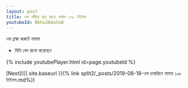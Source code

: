 ```yaml
---
layout: post
title: ওম শরীরে ভূত ভ্রুতে নামায ১০৮ টাইমস
youtubeId: Bkho266otoQ
---
```

 
 
 ওম ব্রহ্মা করুটে নামায  
 
 -  যিনি বেদ রচনা করেছেন 
 
  
 
  
 
 
 
 
 
 


{% include youtubePlayer.html id=page.youtubeId %}
 
[Next]({{ site.baseurl }}{% link  split2/_posts/2019-08-18-ওম চাকরিনে নামায ১০৮ টাইমস.md%})
 
